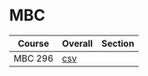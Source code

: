 # MBC

| Course | Overall | Section |
| ------ | ------- | ------- |
| MBC 296 | [csv](https://github.com/UCSD-Historical-Enrollment-Data/2025Spring/blob/main/overall/MBC%20296.csv) |  |
